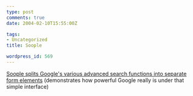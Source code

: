 ```yaml
---
type: post
comments: true
date: 2004-02-10T15:55:00Z

tags:
- Uncategorized
title: Soople

wordpress_id: 569
---
```


[Soople splits Google's various advanced search functions into separate form elements](http://www.soople.com/) (demonstrates how powerful Google really is under that simple interface)
